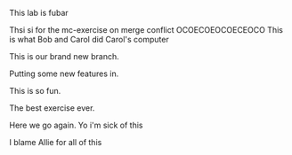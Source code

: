 This lab is fubar

Thsi si for the mc-exercise on merge conflict
OCOECOEOCOECEOCO
This is what Bob and Carol did Carol's computer

This is our brand new branch.

Putting some new features in. 

This is so fun. 

The best exercise ever.

Here we go again. Yo i'm sick of this

I blame Allie for all of this
